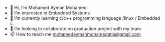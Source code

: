 - 👋 Hi, I’m Mohamed Ayman Mohamed
- 👀 I’m interested in Embedded Systems
- 🌱 I’m currently learning c/c++ programming language /linux / Embedded c
- 💞️ I’m looking to collaborate on graduation project with my team 
- 📫 How to reach me mohamedaymanmohamedatia@gmail.com

<!---
MohamedAyman23/MohamedAyman23 is a ✨ special ✨ repository because its `README.md` (this file) appears on your GitHub profile.
You can click the Preview link to take a look at your changes.
--->
